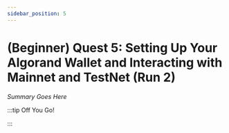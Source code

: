 ```yaml
---
sidebar_position: 5
---
```


# (Beginner) Quest 5: Setting Up Your Algorand Wallet and Interacting with Mainnet and TestNet (Run 2)

_Summary Goes Here_

:::tip Off You Go!

<QuestButton text="Happy Questing" link='' />

:::

